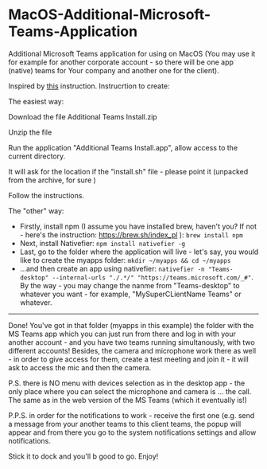 # MacOS-Additional-Microsoft-Teams-Application

Additional Microsoft Teams application for using on MacOS (You may use it for example for another corporate account - so there will be one app (native) teams for Your company and another one for the client).

Inspired by [this](https://github.com/tavikukko/teams-desktop) instruction.
Instrucrtion to create:

The easiest way:
	
Download the file Additional Teams Install.zip
	
Unzip the file
	
Run the application "Additional Teams Install.app", allow access to the current directory.
	
It will ask for the location if the "install.sh" file - please point it (unpacked from the archive, for sure  )
	
Follow the instructions.

The "other" way:

* Firstly, install npm (I assume you have installed brew, haven't you? If not - here's the instruction: https://brew.sh/index_pl ): `brew install npm`
* Next, install Nativefier: `npm install nativefier -g`
* Last, go to the folder where the application will live - let's say, you would like to create the myapps folder: `mkdir ~/myapps && cd ~/myapps`
* ...and then create an app using nativefier: `nativefier -n "Teams-desktop" --internal-urls "./.*/" "https://teams.microsoft.com/_#"`.
  By the way - you may change the nanme from "Teams-desktop" to whatever you want - for example, "MySuperCLientName Teams"  or whatever.

---

Done! You've got in that folder (myapps in this example) the folder with the MS Teams app which you can just run from there and log in with your another account - and you have two teams running simultanously, with two different accounts!
Besides, the camera and microphone work there as well - in order to give access for them, create a test meeting and join it - it will ask to access the mic and then the camera.

P.S. there is NO menu with devices selection as in the desktop app - the only place where you can select the microphone and camera is ... the call. The same as in the web version of the MS Teams (which it eventually is!)

P.P.S. in order for the notifications to work - receive the first one (e.g. send a message from your another teams to this client teams, the popup will appear and from there you go to the system notifications settings and allow 
notifications.

Stick it to dock and you'll b good to go. Enjoy!
